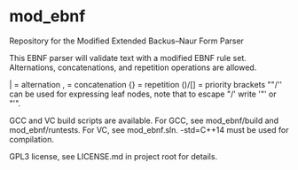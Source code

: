 # mod_ebnf
Repository for the Modified Extended Backus–Naur Form Parser

This EBNF parser will validate text with a modified EBNF rule set. Alternations, concatenations, and repetition operations are allowed.

| = alternation
, = concatenation
{} = repetition
()/[] = priority brackets
""/'' can be used for expressing leaf nodes, note that to escape "/' write '"' or "'".

GCC and VC build scripts are available. For GCC, see mod_ebnf/build and mod_ebnf/runtests. For VC, see mod_ebnf.sln. -std=C++14 must be used for compilation.

GPL3 license, see LICENSE.md in project root for details.
